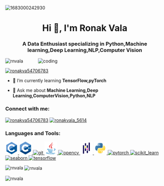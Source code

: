 ![1683000242930](https://user-images.githubusercontent.com/112707550/236666476-312eb2dc-1a8d-4812-afeb-3c428107009f.jpeg)
<h1 align="center">Hi 👋, I'm Ronak Vala</h1>
<h3 align="center">A Data Enthusiast specializing in Python,Machine learning,Deep Learning,NLP,Computer Vision</h3>
<img align="right"alt="coding"width="400"src="https://i.pinimg.com/originals/06/60/ef/0660efe82fa3da42ed56eef013171835.gif">

<p align="left"> <img src="https://komarev.com/ghpvc/?username=rnvala&label=Profile%20views&color=0e75b6&style=flat" alt="rnvala" /> </p>

<p align="left"> <a href="https://twitter.com/ronakva54706783" target="blank"><img src="https://img.shields.io/twitter/follow/ronakva54706783?logo=twitter&style=for-the-badge" alt="ronakva54706783" /></a> </p>

- 🌱 I’m currently learning **TensorFlow,pyTorch**

- 💬 Ask me about **Machine Learning,Deep Learning,ComputerVision,Python,NLP**

<h3 align="left">Connect with me:</h3>
<p align="left">
<a href="https://twitter.com/ronakva54706783" target="blank"><img align="center" src="https://raw.githubusercontent.com/rahuldkjain/github-profile-readme-generator/master/src/images/icons/Social/twitter.svg" alt="ronakva54706783" height="30" width="40" /></a>
<a href="https://instagram.com/ronakvala_5614" target="blank"><img align="center" src="https://raw.githubusercontent.com/rahuldkjain/github-profile-readme-generator/master/src/images/icons/Social/instagram.svg" alt="ronakvala_5614" height="30" width="40" /></a>
</p>

<h3 align="left">Languages and Tools:</h3>
<p align="left"> <a href="https://www.cprogramming.com/" target="_blank" rel="noreferrer"> <img src="https://raw.githubusercontent.com/devicons/devicon/master/icons/c/c-original.svg" alt="c" width="40" height="40"/> </a> <a href="https://www.w3schools.com/cpp/" target="_blank" rel="noreferrer"> <img src="https://raw.githubusercontent.com/devicons/devicon/master/icons/cplusplus/cplusplus-original.svg" alt="cplusplus" width="40" height="40"/> </a> <a href="https://git-scm.com/" target="_blank" rel="noreferrer"> <img src="https://www.vectorlogo.zone/logos/git-scm/git-scm-icon.svg" alt="git" width="40" height="40"/> </a> <a href="https://www.java.com" target="_blank" rel="noreferrer"> <img src="https://raw.githubusercontent.com/devicons/devicon/master/icons/java/java-original.svg" alt="java" width="40" height="40"/> </a> <a href="https://opencv.org/" target="_blank" rel="noreferrer"> <img src="https://www.vectorlogo.zone/logos/opencv/opencv-icon.svg" alt="opencv" width="40" height="40"/> </a> <a href="https://pandas.pydata.org/" target="_blank" rel="noreferrer"> <img src="https://raw.githubusercontent.com/devicons/devicon/2ae2a900d2f041da66e950e4d48052658d850630/icons/pandas/pandas-original.svg" alt="pandas" width="40" height="40"/> </a> <a href="https://www.python.org" target="_blank" rel="noreferrer"> <img src="https://raw.githubusercontent.com/devicons/devicon/master/icons/python/python-original.svg" alt="python" width="40" height="40"/> </a> <a href="https://pytorch.org/" target="_blank" rel="noreferrer"> <img src="https://www.vectorlogo.zone/logos/pytorch/pytorch-icon.svg" alt="pytorch" width="40" height="40"/> </a> <a href="https://scikit-learn.org/" target="_blank" rel="noreferrer"> <img src="https://upload.wikimedia.org/wikipedia/commons/0/05/Scikit_learn_logo_small.svg" alt="scikit_learn" width="40" height="40"/> </a> <a href="https://seaborn.pydata.org/" target="_blank" rel="noreferrer"> <img src="https://seaborn.pydata.org/_images/logo-mark-lightbg.svg" alt="seaborn" width="40" height="40"/> </a> <a href="https://www.tensorflow.org" target="_blank" rel="noreferrer"> <img src="https://www.vectorlogo.zone/logos/tensorflow/tensorflow-icon.svg" alt="tensorflow" width="40" height="40"/> </a> </p>

<p><img align="left" src="https://github-readme-stats.vercel.app/api/top-langs?username=rnvala&show_icons=true&locale=en&layout=compact" alt="rnvala" /></p>

<p>&nbsp;<img align="center" src="https://github-readme-stats.vercel.app/api?username=rnvala&show_icons=true&locale=en" alt="rnvala" /></p>

<p><img align="center" src="https://github-readme-streak-stats.herokuapp.com/?user=rnvala&" alt="rnvala" /></p>
